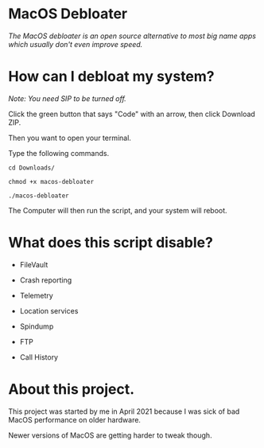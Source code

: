 # MacOS Debloater

*The MacOS debloater is an open source alternative to most big name apps which usually don't even improve speed.*

# How can I debloat my system?

*Note: You need SIP to be turned off.*

Click the green button that says "Code" with an arrow, then click Download ZIP.

Then you want to open your terminal.

Type the following commands.

```
cd Downloads/

chmod +x macos-debloater

./macos-debloater
```

The Computer will then run the script, and your system will reboot.

# What does this script disable?

- FileVault

- Crash reporting

- Telemetry

- Location services

- Spindump

- FTP

- Call History

# About this project.

This project was started by me in April 2021 because I was sick of bad MacOS performance on older hardware.

Newer versions of MacOS are getting harder to tweak though.
